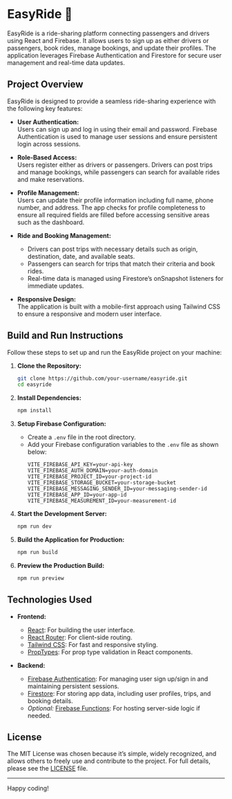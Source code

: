 # EasyRide 🚗

EasyRide is a ride-sharing platform connecting passengers and drivers using React and Firebase. It allows users to sign up as either drivers or passengers, book rides, manage bookings, and update their profiles. The application leverages Firebase Authentication and Firestore for secure user management and real-time data updates.

## Project Overview

EasyRide is designed to provide a seamless ride-sharing experience with the following key features:

- **User Authentication:**  
  Users can sign up and log in using their email and password. Firebase Authentication is used to manage user sessions and ensure persistent login across sessions.

- **Role-Based Access:**  
  Users register either as drivers or passengers. Drivers can post trips and manage bookings, while passengers can search for available rides and make reservations.

- **Profile Management:**  
  Users can update their profile information including full name, phone number, and address. The app checks for profile completeness to ensure all required fields are filled before accessing sensitive areas such as the dashboard.

- **Ride and Booking Management:**

  - Drivers can post trips with necessary details such as origin, destination, date, and available seats.
  - Passengers can search for trips that match their criteria and book rides.
  - Real-time data is managed using Firestore’s onSnapshot listeners for immediate updates.

- **Responsive Design:**  
  The application is built with a mobile-first approach using Tailwind CSS to ensure a responsive and modern user interface.

## Build and Run Instructions

Follow these steps to set up and run the EasyRide project on your machine:

1. **Clone the Repository:**

   ```sh
   git clone https://github.com/your-username/easyride.git
   cd easyride
   ```

2. **Install Dependencies:**

   ```sh
   npm install
   ```

3. **Setup Firebase Configuration:**

   - Create a `.env` file in the root directory.
   - Add your Firebase configuration variables to the `.env` file as shown below:
     ```env
     VITE_FIREBASE_API_KEY=your-api-key
     VITE_FIREBASE_AUTH_DOMAIN=your-auth-domain
     VITE_FIREBASE_PROJECT_ID=your-project-id
     VITE_FIREBASE_STORAGE_BUCKET=your-storage-bucket
     VITE_FIREBASE_MESSAGING_SENDER_ID=your-messaging-sender-id
     VITE_FIREBASE_APP_ID=your-app-id
     VITE_FIREBASE_MEASUREMENT_ID=your-measurement-id
     ```

4. **Start the Development Server:**

   ```sh
   npm run dev
   ```

5. **Build the Application for Production:**

   ```sh
   npm run build
   ```

6. **Preview the Production Build:**
   ```sh
   npm run preview
   ```

## Technologies Used

- **Frontend:**

  - [React](https://reactjs.org/): For building the user interface.
  - [React Router](https://reactrouter.com/): For client-side routing.
  - [Tailwind CSS](https://tailwindcss.com/): For fast and responsive styling.
  - [PropTypes](https://www.npmjs.com/package/prop-types): For prop type validation in React components.

- **Backend:**
  - [Firebase Authentication](https://firebase.google.com/docs/auth): For managing user sign up/sign in and maintaining persistent sessions.
  - [Firestore](https://firebase.google.com/docs/firestore): For storing app data, including user profiles, trips, and booking details.
  - _Optional:_ [Firebase Functions](https://firebase.google.com/docs/functions): For hosting server-side logic if needed.

## License

The MIT License was chosen because it’s simple, widely recognized, and allows others to freely use and contribute to the project. For full details, please see the [LICENSE](LICENSE.md) file.

---

Happy coding!
